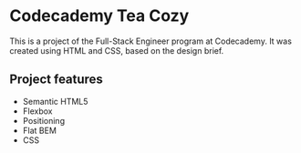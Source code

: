 # Codecademy Tea Cozy

This is a project of the Full-Stack Engineer program at Codecademy. It was created using HTML and CSS, based on the design brief.

## Project features

- Semantic HTML5
- Flexbox
- Positioning
- Flat BEM
- CSS
